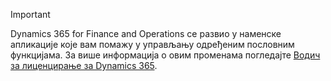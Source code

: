 > [!IMPORTANT]
> Dynamics 365 for Finance and Operations се развио у наменске апликације које вам помажу у управљању одређеним пословним функцијама. За више информација о овим променама погледајте [Водич за лиценцирање за Dynamics 365](https://mbs.microsoft.com/Files/public/365/Dynamics365LicensingGuide.pdf).
 
